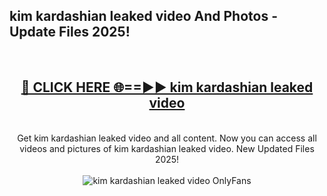 <h2>kim kardashian leaked video And Photos - Update Files 2025!</h2>
<br>
<div align="center">
<h2><a href="https://linkcuts.com/hfmhzwbr" rel="nofollow">🔴 CLICK HERE 🌐==►► kim kardashian leaked video</a></h2>
<br>
Get kim kardashian leaked video and all content. Now you can access all videos and pictures of kim kardashian leaked video. New Updated Files 2025!
<br>
<br>
<a href="https://linkcuts.com/hfmhzwbr" rel="nofollow" data-target="animated-image.originalLink"><img src="https://i.ibb.co.com/WyWwxjT/player-gif2.gif" alt="kim kardashian leaked video OnlyFans" style="max-width: 100%; display: inline-block;" data-target="animated-image.originalImage"></a>
</div>
<br>
